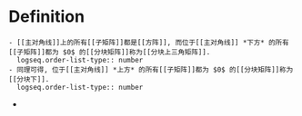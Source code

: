 # Definition
	- [[主对角线]]上的所有[[子矩阵]]都是[[方阵]], 而位于[[主对角线]] *下方* 的所有[[子矩阵]]都为 $0$ 的[[分块矩阵]]称为[[分块上三角矩阵]].
	  logseq.order-list-type:: number
	- 同理可得, 位于[[主对角线]] *上方* 的所有[[子矩阵]]都为 $0$ 的[[分块矩阵]]称为[[分块下]].
	  logseq.order-list-type:: number
-
